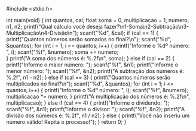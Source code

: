 #include <stdio.h>

int main(void) {
  int quantos, cal;
  float soma = 0, multiplicacao = 1, numero, n1, n2;
  printf("Qual cálculo você deseja fazer?\n1-Soma\n2-Subtração\n3-Multiplicação\n4-Divisão\n");
  scanf("%d", &cal);
  if (cal == 1) {
    printf("Quantos números serão somados no final?\n");
    scanf("%d", &quantos);
    for (int i = 1; i <= quantos; i++) {
      printf("Informe o %dº número: ", i);
      scanf("%f", &numero);
      soma += numero;   
    }
    printf("A soma dos números é: %.2f\n", soma);
  } else if  (cal == 2) {
    printf("Informe o maior número: ");
      scanf("%f", &n1);
        printf("Informe o menor número: ");
      scanf("%f", &n2);
    printf("A subtração dos números é: %.2f", n1 - n2);
  } else if (cal == 3) {
    printf("Quantos números serão multiplicados no final?\n");
      scanf("%d", &quantos);
    for (int i = 1; i <= quantos; i++) {
       printf("Informe o %dº número: ", i);
      scanf("%f", &numero);
      multiplicacao *= numero;
    }
     printf("A multiplicação dos números é: %.2f\n", multiplicacao);
  } else if  (cal == 4) {
    printf("Informe o dividendo: ");
      scanf("%f", &n1);
        printf("Informe o divisor: ");
scanf("%f", &n2);
    printf("A divisão dos números é: %.2f", n1 / n2);
  } else {
    printf("Você não inseriu um número válido! Repita o processo!");
  }
  return 0;
}

